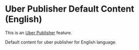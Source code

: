 # Uber Publisher Default Content (English)

This is an [Uber Publisher](https://www.drupal.org/project/uber_publisher)
 feature.

Default content for uber publisher for English language.
